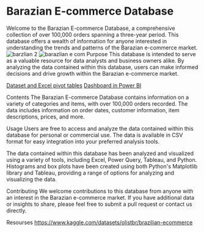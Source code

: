 
# Barazian E-commerce Database

Welcome to the Barazian E-commerce Database, a comprehensive collection of over 100,000 orders spanning a three-year period. This database offers a wealth of information for anyone interested in understanding the trends and patterns of the Barazian e-commerce market.
![barzlian 2](https://github.com/MinaJoseph01/Brazilian-E-Commerce/assets/142174893/f1661b19-3d3f-4b66-a041-799e953d6806)
![barazlian e com](https://github.com/MinaJoseph01/Brazilian-E-Commerce/assets/142174893/176ad7c6-6a44-4f59-8bae-07ae0be5c8b7)
Purpose
This database is intended to serve as a valuable resource for data analysts and business owners alike. By analyzing the data contained within this database, users can make informed decisions and drive growth within the Barazian e-commerce market.


[Dataset and Excel pivot tables](https://docs.google.com/spreadsheets/d/1dKJBMDCQWIYdnymfzASgm4ahebZ7Jaok/edit?usp=sharing&ouid=110579341469131801978&rtpof=true&sd=true)
[Dashboard in Power BI](https://app.powerbi.com/groups/me/reports/22e951c4-ba64-4434-87b5-b7f259146f7f?ctid=0873fea2-e2f8-4e59-8b48-a2e1317b19c2&pbi_source=linkShare)


Contents
The Barazian E-commerce Database contains information on a variety of categories and items, with over 100,000 orders recorded. The data includes information on order dates, customer information, item descriptions, prices, and more.

Usage
Users are free to access and analyze the data contained within this database for personal or commercial use. The data is available in CSV format for easy integration into your preferred analysis tools.

The data contained within this database has been analyzed and visualized using a variety of tools, including Excel, Power Query, Tableau, and Python. Histograms and box plots have been created using both Python's Matplotlib library and Tableau, providing a range of options for analyzing and visualizing the data.

Contributing
We welcome contributions to this database from anyone with an interest in the Barazian e-commerce market. If you have additional data or insights to share, please feel free to submit a pull request or contact us directly.

Resourses
https://www.kaggle.com/datasets/olistbr/brazilian-ecommerce

